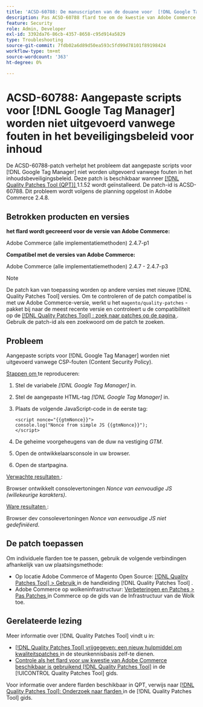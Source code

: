 ```yaml
---
title: 'ACSD-60788: De manuscripten van de douane voor  [!DNL Google Tag Manager]  niet uitgevoerd toe te schrijven aan CSP fouten'
description: Pas ACSD-60788 flard toe om de kwestie van Adobe Commerce te bevestigen waar de douanemanuscripten voor  [!DNL Google Tag Manager]  niet wegens de fouten van het Beleid van de Veiligheid van de Inhoud (CSP) worden uitgevoerd.
feature: Security
role: Admin, Developer
exl-id: 3392da76-86cb-4357-8658-c95d914a5829
type: Troubleshooting
source-git-commit: 7fdb02a6d89d50ea593c5fd99d78101f89198424
workflow-type: tm+mt
source-wordcount: '363'
ht-degree: 0%

---
```


# ACSD-60788: Aangepaste scripts voor [!DNL Google Tag Manager] worden niet uitgevoerd vanwege fouten in het beveiligingsbeleid voor inhoud

De ACSD-60788-patch verhelpt het probleem dat aangepaste scripts voor [!DNL Google Tag Manager] niet worden uitgevoerd vanwege fouten in het inhoudsbeveiligingsbeleid. Deze patch is beschikbaar wanneer [[!DNL Quality Patches Tool (QPT)] ](https://experienceleague.adobe.com/en/docs/commerce-operations/tools/quality-patches-tool/quality-patches-tool-to-self-serve-quality-patches) 1.1.52 wordt geïnstalleerd. De patch-id is ACSD-60788. Dit probleem wordt volgens de planning opgelost in Adobe Commerce 2.4.8.

## Betrokken producten en versies

**het flard wordt gecreeerd voor de versie van Adobe Commerce:**

Adobe Commerce (alle implementatiemethoden) 2.4.7-p1

**Compatibel met de versies van Adobe Commerce:**

Adobe Commerce (alle implementatiemethoden) 2.4.7 - 2.4.7-p3

>[!NOTE]
>
>De patch kan van toepassing worden op andere versies met nieuwe [!DNL Quality Patches Tool] versies. Om te controleren of de patch compatibel is met uw Adobe Commerce-versie, werkt u het `magento/quality-patches` -pakket bij naar de meest recente versie en controleert u de compatibiliteit op de [[!DNL Quality Patches Tool] : zoek naar patches op de pagina ](https://experienceleague.adobe.com/tools/commerce-quality-patches/index.html) . Gebruik de patch-id als een zoekwoord om de patch te zoeken.

## Probleem

Aangepaste scripts voor [!DNL Google Tag Manager] worden niet uitgevoerd vanwege CSP-fouten (Content Security Policy).

<u> Stappen om </u> te reproduceren:

1. Stel de variabele *[!DNL Google Tag Manager]* in.
1. Stel de aangepaste HTML-tag *[!DNL Google Tag Manager]* in.
1. Plaats de volgende JavaScript-code in de eerste tag:

   ```
   <script nonce="{{gtmNonce}}">
   console.log("Nonce from simple JS {{gtmNonce}}");
   </script>
   ```

1. De geheime voorgeheugens van de duw na vestiging *GTM*.
1. Open de ontwikkelaarsconsole in uw browser.
1. Open de startpagina.

<u> Verwachte resultaten </u>:

Browser ontwikkelt consolevertoningen *Nonce van eenvoudige JS (willekeurige karakters)*.

<u> Ware resultaten </u>:

Browser dev consolevertoningen *Nonce van eenvoudige JS niet gedefiniëerd*.

## De patch toepassen

Om individuele flarden toe te passen, gebruik de volgende verbindingen afhankelijk van uw plaatsingsmethode:

* Op locatie Adobe Commerce of Magento Open Source: [[!DNL Quality Patches Tool] > Gebruik ](/help/tools/quality-patches-tool/usage.md) in de handleiding [!DNL Quality Patches Tool] .
* Adobe Commerce op wolkeninfrastructuur: [ Verbeteringen en Patches > Pas Patches ](https://experienceleague.adobe.com/docs/commerce-cloud-service/user-guide/develop/upgrade/apply-patches.html) in Commerce op de gids van de Infrastructuur van de Wolk toe.

## Gerelateerde lezing

Meer informatie over [!DNL Quality Patches Tool] vindt u in:

* [[!DNL Quality Patches Tool]  vrijgegeven: een nieuw hulpmiddel om kwaliteitspatches ](https://experienceleague.adobe.com/en/docs/commerce-operations/tools/quality-patches-tool/quality-patches-tool-to-self-serve-quality-patches) in de steunkennisbasis zelf-te dienen.
* [ Controle als het flard voor uw kwestie van Adobe Commerce beschikbaar is gebruikend  [!DNL Quality Patches Tool]](/help/tools/quality-patches-tool/patches-available-in-qpt/check-patch-for-magento-issue-with-magento-quality-patches.md) in de [!UICONTROL Quality Patches Tool] gids.


Voor informatie over andere flarden beschikbaar in QPT, verwijs naar [[!DNL Quality Patches Tool]: Onderzoek naar flarden ](https://experienceleague.adobe.com/tools/commerce-quality-patches/index.html) in de [!DNL Quality Patches Tool] gids.
